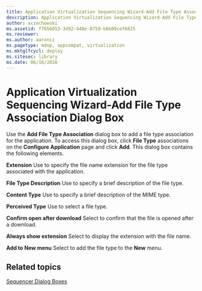 ```yaml
---
title: Application Virtualization Sequencing Wizard-Add File Type Association Dialog Box
description: Application Virtualization Sequencing Wizard-Add File Type Association Dialog Box
author: aczechowski
ms.assetid: f7656053-3d92-448e-8759-b6b09cef6025
ms.reviewer:
ms.author: aaroncz
ms.pagetype: mdop, appcompat, virtualization
ms.mktglfcycl: deploy
ms.sitesec: library
ms.date: 06/16/2016
---
```



# Application Virtualization Sequencing Wizard-Add File Type Association Dialog Box


Use the **Add File Type Association** dialog box to add a file type association for the application. To access this dialog box, click **File Type** associations on the **Configure Application** page and click **Add**. This dialog box contains the following elements.

<a href="" id="extension"></a>**Extension**
Use to specify the file name extension for the file type associated with the application.

<a href="" id="file-type-description"></a>**File Type Description**
Use to specify a brief description of the file type.

<a href="" id="content-type"></a>**Content Type**
Use to specify a brief description of the MIME type.

<a href="" id="perceived-type"></a>**Perceived Type**
Use to select a file type.

<a href="" id="confirm-open-after-download"></a>**Confirm open after download**
Select to confirm that the file is opened after a download.

<a href="" id="always-show-extension"></a>**Always show extension**
Select to display the extension with the file name.

<a href="" id="add-to-new-menu"></a>**Add to New menu**
Select to add the file type to the **New** menu.

## Related topics


[Sequencer Dialog Boxes](sequencer-dialog-boxes.md)

 

 





